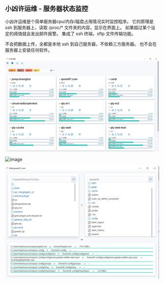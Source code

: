 小凶许运维 - 服务器状态监控
---

小凶许运维是个简单服务器cpu/内存/磁盘占用情况实时监控程序。 
它的原理是 ssh 到服务器上，读取 /proc/* 文件夹的内容，显示在界面上。
如果超过某个设定的阈值就会发出邮件报警。
集成了 ssh 终端，sftp 文件传输功能。

不会把数据上传，全都是本地 ssh 到自己服务器，不依赖三方服务器。
也不会在服务器上安装任何软件。


![image](./doc/shot.png)

![image](./doc/top.png)

![image](./doc/sftp.png)
